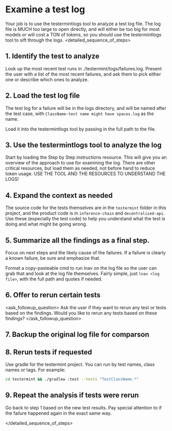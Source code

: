 # Examine a test log
Your job is to use the testermintlogs tool to analyze a test log file. The log file is MUCH too large to open directly, and will either be too big for most models
or will cost a TON of tokens, so you should use the testermintlogs tool to sift through the logs.
<detailed_sequence_of_steps>
## 1. Identify the test to analyze
Look up the most recent test runs in ./testermint/logs/failures.log.
Present the user with a list of the most recent failures, and ask them to pick either one or describe which ones to analyze.
## 2. Load the test log file
The test log for a failure will be in the logs directory, and will be named after the test case, with `ClassName-test name might have spaces.log` as the name.

Load it into the testermintlogs tool by passing in the full path to the file.
## 3. Use the testermintlogs tool to analyze the log
Start by loading the Step by Step instructions resource. This will give you an overview of the approach to use for examining the log. There are other critical resources, but load them as needed, not before hand to reduce token usage. USE THE TOOL AND THE RESOURCES TO UNDERSTAND THE LOGS!

## 4. Expand the context as needed
The source code for the tests themselves are in the `testermint` folder in this project, and the product code is in `inference-chain` and `decentralized-api`. Use these (especially the test code) to help you understand what the test is doing and what might be going wrong.

## 5. Summarize all the findings as a final step.
Focus on next steps and the likely cause of the failures. If a failure is clearly a known failure, be sure and emphasize that.

Format a copy-pasteable cmd to run lnav on the log file so the user can grab that and look at the log file themselves.
Fairly simple, just `lnav <log file>`, with the full path and quotes if needed.

## 6. Offer to rerun certain tests
<ask_followup_question>
Ask the user if they want to rerun any test or tests based on the findings.
<question>Would you like to rerun any tests based on these findings?</question>
</ask_followup_question>

## 7. Backup the original log file for comparson

## 8. Rerun tests if requested
Use gradle for the testermint project. You can run by test names, class names or tags. For example:
```bash
cd testermint && ./gradlew :test --tests "TestClassName.*"
```

## 9. Repeat the analysis if tests were rerun
Go back to step 1 based on the new test results. Pay special attention to if the failure happened again in the exact same way.

</detailed_sequence_of_steps>
